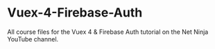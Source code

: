 # Vuex-4-Firebase-Auth
All course files for the Vuex 4 &amp; Firebase Auth tutorial on the Net Ninja YouTube channel.